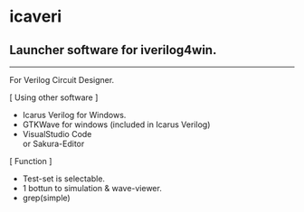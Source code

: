 # icaveri
## Launcher software  for iverilog4win.
---
For Verilog Circuit Designer.

[ Using other software ]
- Icarus Verilog for Windows.
- GTKWave for windows (included in Icarus Verilog)
- VisualStudio Code  
  or Sakura-Editor

[ Function ]
- Test-set is selectable.
- 1 bottun to simulation & wave-viewer.
- grep(simple)


